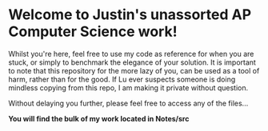 # Welcome to Justin's unassorted AP Computer Science work!

Whilst you're here, feel free to use my code as reference for when you are stuck, or simply to benchmark the elegance of your solution.
It is important to note that this repository for the more lazy of you, can be used as a tool of harm, rather than for the good. 
If Lu ever suspects someone is doing mindless copying from this repo, I am making it private without question.

Without delaying you further, please feel free to access any of the files... 

**You will find the bulk of my work located in Notes/src**
